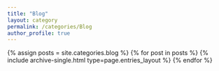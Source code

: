 ```yaml
---
title: "Blog"
layout: category
permalink: /categories/Blog
author_profile: true
---
```


{% assign posts = site.categories.blog %}
{% for post in posts %} {% include archive-single.html type=page.entries_layout %} {% endfor %}